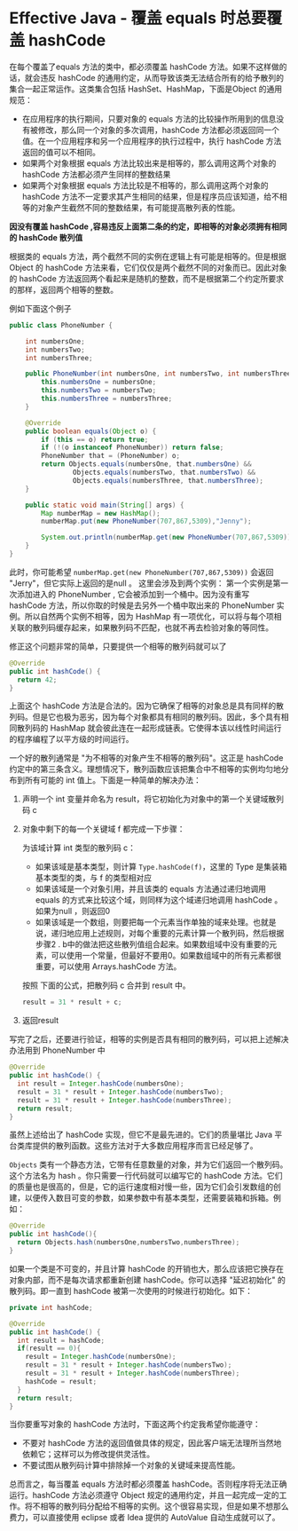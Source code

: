 # Effective Java - 覆盖 equals 时总要覆盖 hashCode

在每个覆盖了equals 方法的类中，都必须覆盖 hashCode 方法。如果不这样做的话，就会违反 hashCode 的通用约定，从而导致该类无法结合所有的给予散列的集合一起正常运作。这类集合包括 HashSet、HashMap，下面是Object 的通用规范：

* 在应用程序的执行期间，只要对象的 equals 方法的比较操作所用到的信息没有被修改，那么同一个对象的多次调用，hashCode 方法都必须返回同一个值。在一个应用程序和另一个应用程序的执行过程中，执行 hashCode 方法返回的值可以不相同。
* 如果两个对象根据 equals 方法比较出来是相等的，那么调用这两个对象的 hashCode 方法都必须产生同样的整数结果
* 如果两个对象根据 equals 方法比较是不相等的，那么调用这两个对象的 hashCode 方法不一定要求其产生相同的结果，但是程序员应该知道，给不相等的对象产生截然不同的整数结果，有可能提高散列表的性能。

**因没有覆盖 hashCode ,容易违反上面第二条的约定，即相等的对象必须拥有相同的 hashCode 散列值**

根据类的 equals 方法，两个截然不同的实例在逻辑上有可能是相等的。但是根据 Object 的 hashCode 方法来看，它们仅仅是两个截然不同的对象而已。因此对象的 hashCode 方法返回两个看起来是随机的整数，而不是根据第二个约定所要求的那样，返回两个相等的整数。

例如下面这个例子

```java
public class PhoneNumber {

    int numbersOne;
    int numbersTwo;
    int numbersThree;

    public PhoneNumber(int numbersOne, int numbersTwo, int numbersThree) {
        this.numbersOne = numbersOne;
        this.numbersTwo = numbersTwo;
        this.numbersThree = numbersThree;
    }

    @Override
    public boolean equals(Object o) {
        if (this == o) return true;
        if (!(o instanceof PhoneNumber)) return false;
        PhoneNumber that = (PhoneNumber) o;
        return Objects.equals(numbersOne, that.numbersOne) &&
                Objects.equals(numbersTwo, that.numbersTwo) &&
                Objects.equals(numbersThree, that.numbersThree);
    }

    public static void main(String[] args) {
        Map numberMap = new HashMap();
        numberMap.put(new PhoneNumber(707,867,5309),"Jenny");

        System.out.println(numberMap.get(new PhoneNumber(707,867,5309)));
    }
}
```

此时，你可能希望 `numberMap.get(new PhoneNumber(707,867,5309))` 会返回 "Jerry"，但它实际上返回的是null 。 这里会涉及到两个实例： 第一个实例是第一次添加进入的 PhoneNumber , 它会被添加到一个桶中。因为没有重写 hashCode 方法，所以你取的时候是去另外一个桶中取出来的 PhoneNumber 实例。所以自然两个实例不相等，因为 HashMap 有一项优化，可以将与每个项相关联的散列码缓存起来，如果散列码不匹配，也就不再去检验对象的等同性。

修正这个问题非常的简单，只要提供一个相等的散列码就可以了

```java
@Override
public int hashCode() {
  return 42;
}
```

上面这个 hashCode 方法是合法的。因为它确保了相等的对象总是具有同样的散列码。但是它也极为恶劣，因为每个对象都具有相同的散列码。因此，多个具有相同散列码的 HashMap 就会彼此连在一起形成链表。它使得本该以线性时间运行的程序编程了以平方级的时间运行。

一个好的散列通常是 "为不相等的对象产生不相等的散列码"。这正是 hashCode 约定中的第三条含义。理想情况下，散列函数应该把集合中不相等的实例均匀地分布到所有可能的 int 值上。下面是一种简单的解决办法：

1. 声明一个 int 变量并命名为 result，将它初始化为对象中的第一个关键域散列码 c

2. 对象中剩下的每一个关键域 f 都完成一下步骤：

   为该域计算 int 类型的散列码 c：

   * 如果该域是基本类型，则计算 `Type.hashCode(f)`，这里的 Type 是集装箱基本类型的类，与 f 的类型相对应
   * 如果该域是一个对象引用，并且该类的 equals 方法通过递归地调用 equals 的方式来比较这个域，则同样为这个域递归地调用 hashCode 。如果为null ，则返回0
   * 如果该域是一个数组，则要把每一个元素当作单独的域来处理。也就是说，递归地应用上述规则，对每个重要的元素计算一个散列码，然后根据步骤2 . b中的做法把这些散列值组合起来。如果数组域中没有重要的元素，可以使用一个常量，但最好不要用0。如果数组域中的所有元素都很重要，可以使用 Arrays.hashCode 方法。

   按照 下面的公式，把散列码 c 合并到 result 中。

   ```java
   result = 31 * result + c;
   ```

3. 返回result

写完了之后，还要进行验证，相等的实例是否具有相同的散列码，可以把上述解决办法用到 PhoneNumber 中

```java
@Override
public int hashCode() {
  int result = Integer.hashCode(numbersOne);
  result = 31 * result + Integer.hashCode(numbersTwo);
  result = 31 * result + Integer.hashCode(numbersThree);
  return result;
}
```

虽然上述给出了 hashCode 实现，但它不是最先进的。它们的质量堪比 Java 平台类库提供的散列函数。这些方法对于大多数应用程序而言已经足够了。

`Objects` 类有一个静态方法，它带有任意数量的对象，并为它们返回一个散列码。这个方法名为 hash 。你只需要一行代码就可以编写它的 hashCode 方法。它们的质量也是很高的，但是，它的运行速度相对慢一些，因为它们会引发数组的创建，以便传入数目可变的参数，如果参数中有基本类型，还需要装箱和拆箱。例如：

```java
@Override
public int hashCode(){
  return Objects.hash(numbersOne,numbersTwo,numbersThree);
}
```

如果一个类是不可变的，并且计算 hashCode 的开销也大，那么应该把它换存在对象内部，而不是每次请求都重新创建 hashCode。你可以选择 "延迟初始化" 的散列码。即一直到 hashCode 被第一次使用的时候进行初始化。如下：

```java
private int hashCode;

@Override
public int hashCode() {
  int result = hashCode;
  if(result == 0){
    result = Integer.hashCode(numbersOne);
    result = 31 * result + Integer.hashCode(numbersTwo);
    result = 31 * result + Integer.hashCode(numbersThree);
    hashCode = result;
  }
  return result;
}
```

当你要重写对象的 hashCode 方法时，下面这两个约定我希望你能遵守：

* 不要对 hashCode 方法的返回值做具体的规定，因此客户端无法理所当然地依赖它；这样可以为修改提供灵活性。
* 不要试图从散列码计算中排除掉一个对象的关键域来提高性能。

总而言之，每当覆盖 equals 方法时都必须覆盖 hashCode。否则程序将无法正确运行。hashCode 方法必须遵守 Object 规定的通用约定，并且一起完成一定的工作。将不相等的散列码分配给不相等的实例。这个很容易实现，但是如果不想那么费力，可以直接使用 eclipse 或者 Idea 提供的 AutoValue 自动生成就可以了。

